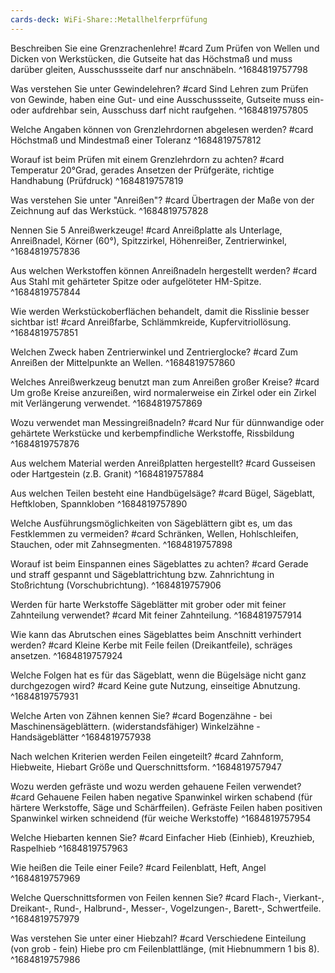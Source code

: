 ```yaml
---
cards-deck: WiFi-Share::Metallhelferprfüfung
---
```


Beschreiben Sie eine Grenzrachenlehre! #card
Zum Prüfen von Wellen und Dicken von Werkstücken, die Gutseite hat das Höchstmaß und muss darüber gleiten, Ausschussseite darf nur anschnäbeln.
^1684819757798

Was verstehen Sie unter Gewindelehren? #card
Sind Lehren zum Prüfen von Gewinde, haben eine Gut- und eine Ausschussseite, Gutseite muss ein- oder aufdrehbar sein, Ausschuss darf nicht raufgehen.
^1684819757805

Welche Angaben können von Grenzlehrdornen abgelesen werden? #card
Höchstmaß und Mindestmaß einer Toleranz
^1684819757812

Worauf ist beim Prüfen mit einem Grenzlehrdorn zu achten? #card
Temperatur 20°Grad,
gerades Ansetzen der Prüfgeräte,
richtige Handhabung (Prüfdruck)
^1684819757819

Was verstehen Sie unter "Anreißen"? #card
Übertragen der Maße von der Zeichnung auf das Werkstück.
^1684819757828

Nennen Sie 5 Anreißwerkzeuge! #card
Anreißplatte als Unterlage,
Anreißnadel,
Körner (60°),
Spitzzirkel,
Höhenreißer,
Zentrierwinkel,
^1684819757836

Aus welchen Werkstoffen können Anreißnadeln hergestellt werden? #card
Aus Stahl mit gehärteter Spitze oder aufgelöteter HM-Spitze.
^1684819757844

Wie werden Werkstückoberflächen behandelt, damit die Risslinie besser sichtbar ist! #card
Anreißfarbe,
Schlämmkreide,
Kupfervitriollösung.
^1684819757851

Welchen Zweck haben Zentrierwinkel und Zentrierglocke? #card
Zum Anreißen der Mittelpunkte an Wellen.
^1684819757860

Welches Anreißwerkzeug benutzt man zum Anreißen großer Kreise? #card
Um große Kreise anzureißen, wird normalerweise ein Zirkel oder ein Zirkel mit Verlängerung verwendet.
^1684819757869

Wozu verwendet man Messingreißnadeln? #card
Nur für dünnwandige oder gehärtete Werkstücke und kerbempfindliche Werkstoffe, Rissbildung
^1684819757876

Aus welchem Material werden Anreißplatten hergestellt? #card 
Gusseisen oder Hartgestein (z.B. Granit)
^1684819757884

Aus welchen Teilen besteht eine Handbügelsäge? #card 
Bügel,
Sägeblatt,
Heftkloben,
Spannkloben
^1684819757890

Welche Ausführungsmöglichkeiten von Sägeblättern gibt es, um das Festklemmen zu vermeiden? #card
Schränken,
Wellen,
Hohlschleifen,
Stauchen,
oder mit Zahnsegmenten.
^1684819757898

Worauf ist beim Einspannen eines Sägeblattes zu achten? #card
Gerade und straff gespannt und Sägeblattrichtung bzw. Zahnrichtung in Stoßrichtung (Vorschubrichtung).
^1684819757906

Werden für harte Werkstoffe Sägeblätter mit grober oder mit feiner Zahnteilung verwendet? #card
Mit feiner Zahnteilung.
^1684819757914

Wie kann das Abrutschen eines Sägeblattes beim Anschnitt verhindert werden? #card
Kleine Kerbe mit Feile feilen (Dreikantfeile), schräges ansetzen.
^1684819757924

Welche Folgen hat es für das Sägeblatt, wenn die Bügelsäge nicht ganz
durchgezogen wird? #card
Keine gute Nutzung, einseitige Abnutzung.
^1684819757931

Welche Arten von Zähnen kennen Sie? #card
Bogenzähne - bei Maschinensägeblättern. (widerstandsfähiger)
Winkelzähne - Handsägeblätter
^1684819757938

Nach welchen Kriterien werden Feilen eingeteilt? #card
Zahnform,
Hiebweite,
Hiebart Größe und Querschnittsform.
^1684819757947

Wozu werden gefräste und wozu werden gehauene Feilen verwendet? #card
Gehauene Feilen haben negative Spanwinkel
wirken schabend (für härtere Werkstoffe, Säge und Schärffeilen). Gefräste Feilen haben positiven Spanwinkel
wirken schneidend (für weiche Werkstoffe)
^1684819757954

Welche Hiebarten kennen Sie? #card
Einfacher Hieb (Einhieb),
Kreuzhieb,
Raspelhieb
^1684819757963

Wie heißen die Teile einer Feile? #card
Feilenblatt,
Heft,
Angel
^1684819757969

Welche Querschnittsformen von Feilen kennen Sie? #card
Flach-,
Vierkant-,
Dreikant-,
Rund-,
Halbrund-,
Messer-,
Vogelzungen-,
Barett-,
Schwertfeile.
^1684819757979

Was verstehen Sie unter einer Hiebzahl? #card
Verschiedene Einteilung (von grob - fein)
Hiebe pro cm Feilenblattlänge,
(mit Hiebnummern 1 bis 8).
^1684819757986
